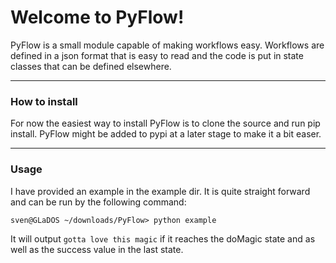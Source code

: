 Welcome to PyFlow!
===================


PyFlow is a small module capable of making workflows easy. Workflows are defined in a json format that is easy to read and the code is put in state classes that can be defined elsewhere.

---

### How to install ###

For now the easiest way to install PyFlow is to clone the source and run pip install. PyFlow might be added to pypi at a later stage to make it a bit easer.

---

### Usage ###
I have provided an example in the example dir. It is quite straight forward and can be run by the following command:
```
sven@GLaDOS ~/downloads/PyFlow> python example
```

It will output ```gotta love this magic``` if it reaches the doMagic state and as well as the success value in the last state.